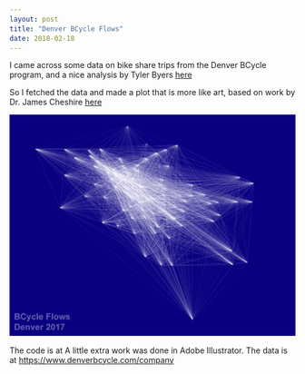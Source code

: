 ```yaml
---
layout: post
title: "Denver BCycle Flows"
date: 2018-02-18
---
```


I came across some data on bike share trips from the Denver BCycle program, and a nice analysis by Tyler Byers [here](http://datawrangl.com/2016/02/21/denver-bcycle/)

So I fetched the data and made a plot that is more like art, based on work by Dr. James Cheshire [here](http://spatial.ly/2015/03/mapping-flows/)
<div style="text-align: center;"><img src="/assests/flow_plot.jpg" alt="Drawing" style="width: 1000px;"/></div>


The code is at
A little extra work was done in Adobe Illustrator.
The data is at https://www.denverbcycle.com/company
